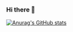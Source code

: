 ### Hi there 👋
 
 [![Anurag's GitHub stats](https://github-readme-stats.vercel.app/api?username=JohnnyInArt)](https://github.com/anuraghazra/github-readme-stats)

